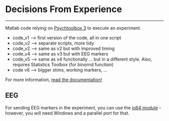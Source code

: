 # Decisions From Experience
---
Matlab code relying on [Psychtoolbox 3](http://psychtoolbox.org) to execute an experiment.

- code_v1 --> first version of the code, all in one script
- code_v2 --> separate scripts, more tidy
- code_v2 --> same as v2 but with improved timing
- code_v4 --> same as v3 but with EEG markers
- code_v5 --> same as v4 functionally ... but in a different style. Also, requires Statistics Toolbox (for binornd function)
- code v6 --> bigger stims, working markers, ...

For more information, [read the documentation!](documentation/DFE_docu.pdf)

## EEG

For sending EEG markers in the experiment, you can use the [io64 module](http://apps.usd.edu/coglab/psyc770/IO64.html) - however, you will need Windows and a parallel port for that.